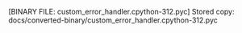 [BINARY FILE: custom_error_handler.cpython-312.pyc]
Stored copy: docs/converted-binary/custom_error_handler.cpython-312.pyc
